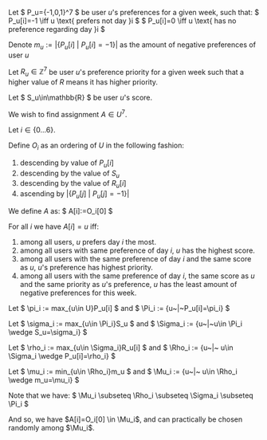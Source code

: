 Let $
    P_u=\{-1,0,1\}^7
$
be user $u$'s preferences for a given week, such that:
$
    P_u[i]=-1 \iff u \text{ prefers not day }i
$
$
    P_u[i]=0 \iff u \text{ has no preference regarding day }i
$

Denote $m_u:=|\{P_u[i]~|~P_u[i]=-1\}|$ as the amount of negative preferences of user $u$

Let $R_u\in\mathbb{Z}^7$ be user $u$'s preference priority for a given week such that a higher value of $R$ means it has higher priority. 

Let $
    S_u\in\mathbb{R}
$
be user $u$'s score.

We wish to find assignment $A\in U^7$.

Let $i\in\{0...6\}$.

Define $O_i$ as an ordering of $U$ in the following fashion:
1.  descending by value of $P_u[i]$
2.  descending by the value of $S_u$
3.  descending by the value of $R_u[i]$
4.  ascending by $|\{P_u[j]~|~P_u[j]=-1\}|$

We define $A$ as:
$
    A[i]:=O_i[0]
$

For all $i$ we have $A[i]=u$ iff:
1.  among all users, $u$ prefers day $i$ the most.
2.  among all users with same preference of day $i$, $u$ has the highest score.
3.  among all users with the same preference of day $i$ and the same score as $u$, $u$'s preference has highest priority.
4.  among all users with the same preference of day $i$, the same score as $u$ and the same priority as $u$'s preference, $u$ has the least amount of negative preferences for this week.

Let $
    \pi_i := max_{u\in U}P_u[i]
$ and $
    \Pi_i := \{u~|~P_u[i]=\pi_i\}
$

Let $
    \sigma_i := max_{u\in \Pi_i}S_u
$ and $
    \Sigma_i := \{u~|~u\in \Pi_i \wedge S_u=\sigma_i\}
$

Let $
    \rho_i := max_{u\in \Sigma_i}R_u[i]
$ and $
    \Rho_i := \{u~|~ u\in \Sigma_i \wedge P_u[i]=\rho_i\}
$

Let $
    \mu_i := min_{u\in \Rho_i}m_u
$ and $
    \Mu_i := \{u~|~ u\in \Rho_i \wedge m_u=\mu_i\}
$

Note that we have: $
    \Mu_i \subseteq
    \Rho_i \subseteq
    \Sigma_i \subseteq
    \Pi_i 
$

And so, we have $A[i]=O_i[0] \in \Mu_i$, and can practically be chosen randomly among $\Mu_i$.